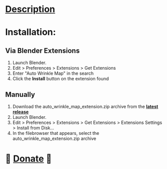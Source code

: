 # [Description](https://extensions.blender.org/add-ons/auto-wrinkle-map/)

# Installation:

## Via Blender Extensions

1. Launch Blender.
2. Edit > Preferences > Extensions > Get Extensions
3. Enter "Auto Wrinkle Map" in the search
4. Click the **Install** button on the extension found

## Manually

1. Download the auto_wrinkle_map_extension.zip archive from the **[latest release](https://github.com/Hattiffnat/AutoWrinkleMap/releases)**
2. Launch Blender.
3. Edit > Preferences > Extensions > Get Extensions > Extensions Settings > Install from Disk...
5. In the filebrowser that appears, select the auto_wrinkle_map_extension.zip archive

# 💸 [Donate](https://github.com/Hattiffnat/donate_details/blob/main/version_1.md) 💸
